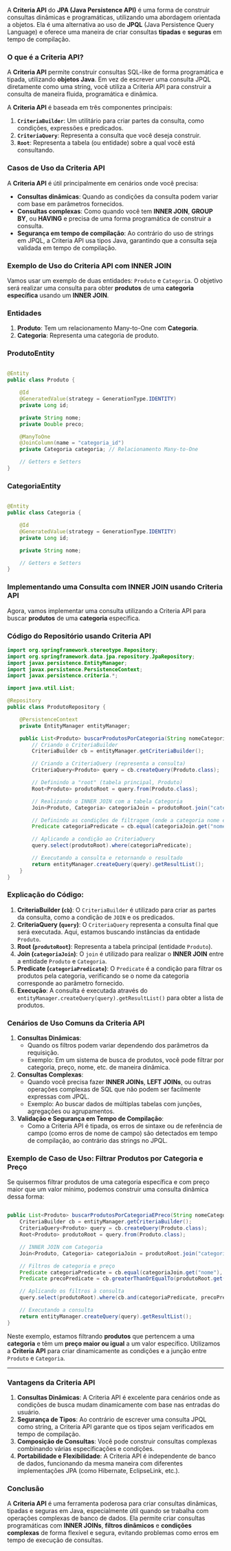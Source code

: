 A **Criteria API** do **JPA (Java Persistence API)** é uma forma de construir consultas dinâmicas e programáticas, utilizando uma abordagem orientada a objetos. Ela é uma alternativa ao uso de **JPQL** (Java Persistence Query Language) e oferece uma maneira de criar consultas **tipadas** e **seguras** em tempo de compilação.

### **O que é a Criteria API?**

A **Criteria API** permite construir consultas SQL-like de forma programática e tipada, utilizando **objetos Java**. Em vez de escrever uma consulta JPQL diretamente como uma string, você utiliza a Criteria API para construir a consulta de maneira fluida, programática e dinâmica.

A **Criteria API** é baseada em três componentes principais:

1. **`CriteriaBuilder`**: Um utilitário para criar partes da consulta, como condições, expressões e predicados.
2. **`CriteriaQuery`**: Representa a consulta que você deseja construir.
3. **`Root`**: Representa a tabela (ou entidade) sobre a qual você está consultando.

### **Casos de Uso da Criteria API**

A **Criteria API** é útil principalmente em cenários onde você precisa:

- **Consultas dinâmicas**: Quando as condições da consulta podem variar com base em parâmetros fornecidos.
- **Consultas complexas**: Como quando você tem **INNER JOIN**, **GROUP BY**, ou **HAVING** e precisa de uma forma programática de construir a consulta.
- **Segurança em tempo de compilação**: Ao contrário do uso de strings em JPQL, a Criteria API usa tipos Java, garantindo que a consulta seja validada em tempo de compilação.

### **Exemplo de Uso do Criteria API com INNER JOIN**

Vamos usar um exemplo de duas entidades: `Produto` e `Categoria`. O objetivo será realizar uma consulta para obter **produtos** de uma **categoria específica** usando um **INNER JOIN**.

### **Entidades**

1. **Produto**: Tem um relacionamento Many-to-One com **Categoria**.
2. **Categoria**: Representa uma categoria de produto.

### **ProdutoEntity**

```java

@Entity
public class Produto {

    @Id
    @GeneratedValue(strategy = GenerationType.IDENTITY)
    private Long id;

    private String nome;
    private Double preco;

    @ManyToOne
    @JoinColumn(name = "categoria_id")
    private Categoria categoria; // Relacionamento Many-to-One

    // Getters e Setters
}

```

### **CategoriaEntity**

```java

@Entity
public class Categoria {

    @Id
    @GeneratedValue(strategy = GenerationType.IDENTITY)
    private Long id;

    private String nome;

    // Getters e Setters
}

```

### **Implementando uma Consulta com INNER JOIN usando Criteria API**

Agora, vamos implementar uma consulta utilizando a Criteria API para buscar **produtos** de uma **categoria** específica.

### **Código do Repositório usando Criteria API**

```java
import org.springframework.stereotype.Repository;
import org.springframework.data.jpa.repository.JpaRepository;
import javax.persistence.EntityManager;
import javax.persistence.PersistenceContext;
import javax.persistence.criteria.*;

import java.util.List;

@Repository
public class ProdutoRepository {

    @PersistenceContext
    private EntityManager entityManager;

    public List<Produto> buscarProdutosPorCategoria(String nomeCategoria) {
        // Criando o CriteriaBuilder
        CriteriaBuilder cb = entityManager.getCriteriaBuilder();

        // Criando a CriteriaQuery (representa a consulta)
        CriteriaQuery<Produto> query = cb.createQuery(Produto.class);

        // Definindo a "root" (tabela principal, Produto)
        Root<Produto> produtoRoot = query.from(Produto.class);

        // Realizando o INNER JOIN com a tabela Categoria
        Join<Produto, Categoria> categoriaJoin = produtoRoot.join("categoria", JoinType.INNER);

        // Definindo as condições de filtragem (onde a categoria nome é igual ao fornecido)
        Predicate categoriaPredicate = cb.equal(categoriaJoin.get("nome"), nomeCategoria);

        // Aplicando a condição ao CriteriaQuery
        query.select(produtoRoot).where(categoriaPredicate);

        // Executando a consulta e retornando o resultado
        return entityManager.createQuery(query).getResultList();
    }
}

```

### **Explicação do Código:**

1. **CriteriaBuilder (`cb`)**: O `CriteriaBuilder` é utilizado para criar as partes da consulta, como a condição de `JOIN` e os predicados.
2. **CriteriaQuery (`query`)**: O `CriteriaQuery` representa a consulta final que será executada. Aqui, estamos buscando instâncias da entidade `Produto`.
3. **Root (`produtoRoot`)**: Representa a tabela principal (entidade `Produto`).
4. **Join (`categoriaJoin`)**: O `join` é utilizado para realizar o **INNER JOIN** entre a entidade `Produto` e `Categoria`.
5. **Predicate (`categoriaPredicate`)**: O `Predicate` é a condição para filtrar os produtos pela categoria, verificando se o nome da categoria corresponde ao parâmetro fornecido.
6. **Execução**: A consulta é executada através do `entityManager.createQuery(query).getResultList()` para obter a lista de produtos.

### **Cenários de Uso Comuns da Criteria API**

1. **Consultas Dinâmicas**:
    - Quando os filtros podem variar dependendo dos parâmetros da requisição.
    - Exemplo: Em um sistema de busca de produtos, você pode filtrar por categoria, preço, nome, etc. de maneira dinâmica.
2. **Consultas Complexas**:
    - Quando você precisa fazer **INNER JOINs**, **LEFT JOINs**, ou outras operações complexas de SQL que não podem ser facilmente expressas com JPQL.
    - Exemplo: Ao buscar dados de múltiplas tabelas com junções, agregações ou agrupamentos.
3. **Validação e Segurança em Tempo de Compilação**:
    - Como a Criteria API é tipada, os erros de sintaxe ou de referência de campo (como erros de nome de campo) são detectados em tempo de compilação, ao contrário das strings no JPQL.

### **Exemplo de Caso de Uso: Filtrar Produtos por Categoria e Preço**

Se quisermos filtrar produtos de uma categoria específica e com preço maior que um valor mínimo, podemos construir uma consulta dinâmica dessa forma:

```java

public List<Produto> buscarProdutosPorCategoriaEPreco(String nomeCategoria, Double precoMinimo) {
    CriteriaBuilder cb = entityManager.getCriteriaBuilder();
    CriteriaQuery<Produto> query = cb.createQuery(Produto.class);
    Root<Produto> produtoRoot = query.from(Produto.class);

    // INNER JOIN com Categoria
    Join<Produto, Categoria> categoriaJoin = produtoRoot.join("categoria", JoinType.INNER);

    // Filtros de categoria e preço
    Predicate categoriaPredicate = cb.equal(categoriaJoin.get("nome"), nomeCategoria);
    Predicate precoPredicate = cb.greaterThanOrEqualTo(produtoRoot.get("preco"), precoMinimo);

    // Aplicando os filtros à consulta
    query.select(produtoRoot).where(cb.and(categoriaPredicate, precoPredicate));

    // Executando a consulta
    return entityManager.createQuery(query).getResultList();
}

```

Neste exemplo, estamos filtrando **produtos** que pertencem a uma **categoria** e têm um **preço maior ou igual** a um valor específico. Utilizamos a **Criteria API** para criar dinamicamente as condições e a junção entre `Produto` e `Categoria`.

---

### **Vantagens da Criteria API**

1. **Consultas Dinâmicas**: A Criteria API é excelente para cenários onde as condições de busca mudam dinamicamente com base nas entradas do usuário.
2. **Segurança de Tipos**: Ao contrário de escrever uma consulta JPQL como string, a Criteria API garante que os tipos sejam verificados em tempo de compilação.
3. **Composição de Consultas**: Você pode construir consultas complexas combinando várias especificações e condições.
4. **Portabilidade e Flexibilidade**: A Criteria API é independente de banco de dados, funcionando da mesma maneira com diferentes implementações JPA (como Hibernate, EclipseLink, etc.).

### **Conclusão**

A **Criteria API** é uma ferramenta poderosa para criar consultas dinâmicas, tipadas e seguras em Java, especialmente útil quando se trabalha com operações complexas de banco de dados. Ela permite criar consultas programáticas com **INNER JOINs**, **filtros dinâmicos** e **condições complexas** de forma flexível e segura, evitando problemas como erros em tempo de execução de consultas.